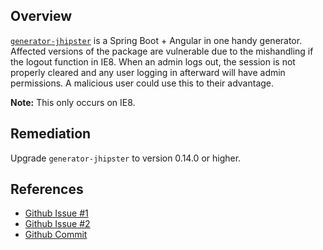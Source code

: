 ## Overview
[`generator-jhipster`](https://www.npmjs.com/package/generator-jhipster) is a Spring Boot + Angular in one handy generator.
Affected versions of the package are vulnerable due to the mishandling if the logout function in IE8. When an admin logs out, the session is not properly cleared and any user logging in afterward will have admin permissions. A malicious user could use this to their advantage.

**Note:** This only occurs on IE8.

## Remediation
Upgrade `generator-jhipster` to version 0.14.0 or higher.

## References
- [Github Issue #1](https://github.com/jhipster/generator-jhipster/issues/540)
- [Github Issue #2](https://github.com/jhipster/generator-jhipster/issues/265)
- [Github Commit](https://github.com/jhipster/generator-jhipster/commit/9e14c6a890f9801ea413b989f16698d240c6390c)
